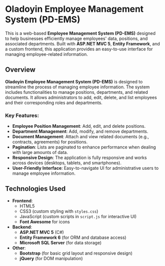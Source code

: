 # Oladoyin Employee Management System (PD-EMS)

This is a web-based **Employee Management System (PD-EMS)** designed to help businesses efficiently manage employees' data, positions, and associated departments. Built with **ASP.NET MVC 5**, **Entity Framework**, and a custom frontend, this application provides an easy-to-use interface for managing employee-related information.

## Overview

**Oladoyin Employee Management System (PD-EMS)** is designed to streamline the process of managing employee information. The system includes functionalities to manage positions, departments, and related documents. It allows administrators to add, edit, delete, and list employees and their corresponding roles and departments. 

### Key Features:

- **Employee Position Management**: Add, edit, and delete positions.
- **Department Management**: Add, modify, and remove departments. 
- **Document Management**: Attach and view related documents (e.g., contracts, agreements) for positions.
- **Pagination**: Lists are paginated to enhance performance when dealing with large amounts of data.
- **Responsive Design**: The application is fully responsive and works across devices (desktops, tablets, and smartphones).
- **User-Friendly Interface**: Easy-to-navigate UI for administrative users to manage employee information.

## Technologies Used

- **Frontend**: 
  - HTML5
  - CSS3 (custom styling with `styles.css`)
  - JavaScript (custom scripts in `script.js` for interactive UI)
  - **Font Awesome** for icons
- **Backend**: 
  - **ASP.NET MVC 5** (C#) 
  - **Entity Framework 6** (for ORM and database access) 
  - **Microsoft SQL Server** (for data storage) 
- **Other**: 
  - **Bootstrap** (for basic grid layout and responsive design) 
  - **jQuery** (for DOM manipulation) 
